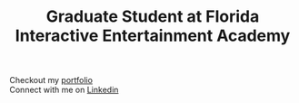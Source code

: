 <h1 align="center">
Graduate Student at Florida Interactive Entertainment Academy
</h1>

\
\
Checkout my [portfolio](https://www.kylebarrows.com)
\
Connect with me on [Linkedin](https://www.linkedin.com/in/barrowsk/)

<!--
**kylebarrows/kylebarrows** is a ✨ _special_ ✨ repository because its `README.md` (this file) appears on your GitHub profile.

Here are some ideas to get you started:

- 🔭 I’m currently working on ...
- 🌱 I’m currently learning ...
- 👯 I’m looking to collaborate on ...
- 🤔 I’m looking for help with ...
- 💬 Ask me about ...
- 📫 How to reach me: ...
- 😄 Pronouns: ...
- ⚡ Fun fact: ...
-->
